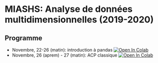 # MIASHS: Analyse de données multidimensionnelles (2019-2020)

## Programme
- Novembre, 22-26 (matin): introduction à pandas [![Open In Colab](https://colab.research.google.com/assets/colab-badge.svg)](https://colab.research.google.com/github/campusplage/dimension-reduction/blob/master/colabs/1_Introduction_pandas.ipynb)
- Novembre, 26 (aprem) - 27 (matin): ACP classique [![Open In Colab](https://colab.research.google.com/assets/colab-badge.svg)](https://colab.research.google.com/github/campusplage/dimension-reduction/blob/master/colabs/2_Classical_PCA.ipynb)

